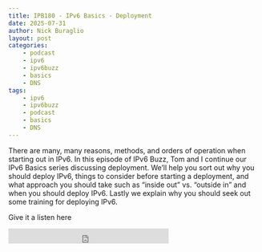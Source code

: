 ```yaml
---
title: IPB180 - IPv6 Basics - Deployment
date: 2025-07-31
author: Nick Buraglio
layout: post
categories:
    - podcast
    - ipv6
    - ipv6buzz
    - basics
    - DNS
tags:
    - ipv6
    - ipv6buzz
    - podcast
    - basics
    - DNS
---
```


There are many, many reasons, methods, and orders of operation when starting out in IPv6. In this episode of IPv6 Buzz, Tom and I continue our IPv6 Basics series discussing deployment.  We’ll help you sort out why you should deploy IPv6, things to consider before starting a deployment, and what approach you should take such as “inside out” vs. “outside in” and when you should deploy IPv6. Lastly we explain why you should seek out some training for deploying IPv6.


Give it a listen here

<iframe width="320" height="30" src="https://packetpushers.net/?powerpress_embed=71361-podcast&amp;powerpress_player=mediaelement-audio" title="Blubrry Podcast Player" frameborder="0" scrolling="no"></iframe>